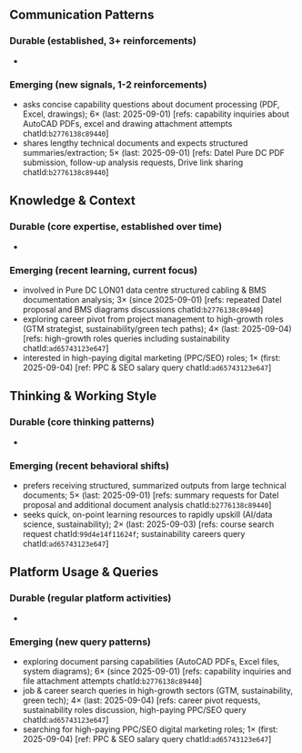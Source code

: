 ## Communication Patterns
### Durable (established, 3+ reinforcements)
-

### Emerging (new signals, 1-2 reinforcements)
- asks concise capability questions about document processing (PDF, Excel, drawings); 6× (last: 2025-09-01) [refs: capability inquiries about AutoCAD PDFs, excel and drawing attachment attempts chatId:`b2776138c89440`]
- shares lengthy technical documents and expects structured summaries/extraction; 5× (last: 2025-09-01) [refs: Datel Pure DC PDF submission, follow-up analysis requests, Drive link sharing chatId:`b2776138c89440`]

## Knowledge & Context
### Durable (core expertise, established over time)
-

### Emerging (recent learning, current focus)
- involved in Pure DC LON01 data centre structured cabling & BMS documentation analysis; 3× (since 2025-09-01) [refs: repeated Datel proposal and BMS diagrams discussions chatId:`b2776138c89440`]
- exploring career pivot from project management to high-growth roles (GTM strategist, sustainability/green tech paths); 4× (last: 2025-09-04) [refs: high-growth roles queries including sustainability chatId:`ad65743123e647`]
- interested in high-paying digital marketing (PPC/SEO) roles; 1× (first: 2025-09-04) [ref: PPC & SEO salary query chatId:`ad65743123e647`]

## Thinking & Working Style
### Durable (core thinking patterns)
-

### Emerging (recent behavioral shifts)
- prefers receiving structured, summarized outputs from large technical documents; 5× (last: 2025-09-01) [refs: summary requests for Datel proposal and additional document analysis chatId:`b2776138c89440`]
- seeks quick, on-point learning resources to rapidly upskill (AI/data science, sustainability); 2× (last: 2025-09-03) [refs: course search request chatId:`99d4e14f11624f`; sustainability careers query chatId:`ad65743123e647`]

## Platform Usage & Queries
### Durable (regular platform activities)
-

### Emerging (new query patterns)
- exploring document parsing capabilities (AutoCAD PDFs, Excel files, system diagrams); 6× (since 2025-09-01) [refs: capability inquiries and file attachment attempts chatId:`b2776138c89440`]
- job & career search queries in high-growth sectors (GTM, sustainability, green tech); 4× (last: 2025-09-04) [refs: career pivot requests, sustainability roles discussion, high-paying PPC/SEO query chatId:`ad65743123e647`]
- searching for high-paying PPC/SEO digital marketing roles; 1× (first: 2025-09-04) [ref: PPC & SEO salary query chatId:`ad65743123e647`]